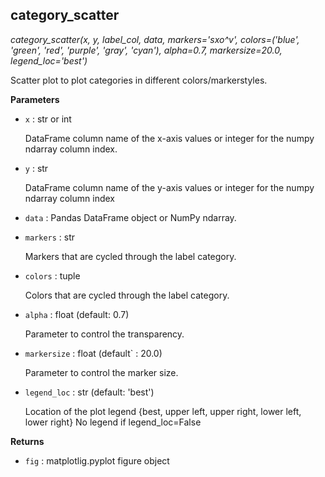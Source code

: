 ## category_scatter



*category_scatter(x, y, label_col, data, markers='sxo^v', colors=('blue', 'green', 'red', 'purple', 'gray', 'cyan'), alpha=0.7, markersize=20.0, legend_loc='best')*

Scatter plot to plot categories in different colors/markerstyles.

**Parameters**


- `x` : str or int

    DataFrame column name of the x-axis values or
    integer for the numpy ndarray column index.

- `y` : str

    DataFrame column name of the y-axis values or
    integer for the numpy ndarray column index

- `data` : Pandas DataFrame object or NumPy ndarray.


- `markers` : str

    Markers that are cycled through the label category.

- `colors` : tuple

    Colors that are cycled through the label category.

- `alpha` : float (default: 0.7)

    Parameter to control the transparency.

- `markersize` : float (default` : 20.0)

    Parameter to control the marker size.

- `legend_loc` : str (default: 'best')

    Location of the plot legend
    {best, upper left, upper right, lower left, lower right}
    No legend if legend_loc=False

**Returns**


- `fig` : matplotlig.pyplot figure object
